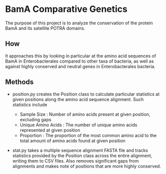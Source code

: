 # BamA Comparative Genetics

The purpose of this project is to analyze the conservation of the protein BamA and its
satellite POTRA domains.

## How

It approaches this by looking in particular at the amino acid
sequences of BamA in Enterobacterales compared to other taxa of bacteria, as well as
against highly conserved and neutral genes in Enterobacterales bacteria.

## Methods

* position.py creates the Position class to calculate particular statistics at
given positions along the amino acid sequence alignment. Such statistics include
  * Sample Size : Number of amino acids present at given position, excluding
    gaps
  * Unique Amino Acids : The number of unique amino acids represented at given
    position
  * Proportion : The proportion of the most common amino acid to the total
    amount of amino acids found at given position

* stat.py takes a multiple sequence alignment FASTA file and tracks statistics
provided by the Position class across the entire alignment, writing them to CSV
files. Also removes significant gaps from alignments and makes note of positions
that are more highly conserved.


